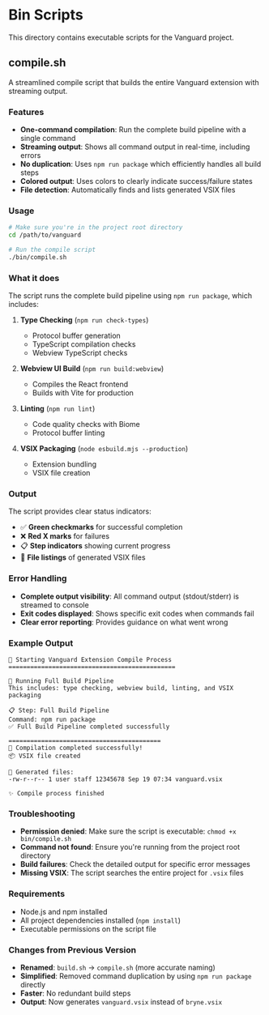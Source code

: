 # Bin Scripts

This directory contains executable scripts for the Vanguard project.

## compile.sh

A streamlined compile script that builds the entire Vanguard extension with streaming output.

### Features

- **One-command compilation**: Run the complete build pipeline with a single command
- **Streaming output**: Shows all command output in real-time, including errors
- **No duplication**: Uses `npm run package` which efficiently handles all build steps
- **Colored output**: Uses colors to clearly indicate success/failure states
- **File detection**: Automatically finds and lists generated VSIX files

### Usage

```bash
# Make sure you're in the project root directory
cd /path/to/vanguard

# Run the compile script
./bin/compile.sh
```

### What it does

The script runs the complete build pipeline using `npm run package`, which includes:

1. **Type Checking** (`npm run check-types`)
   - Protocol buffer generation
   - TypeScript compilation checks
   - Webview TypeScript checks

2. **Webview UI Build** (`npm run build:webview`)
   - Compiles the React frontend
   - Builds with Vite for production

3. **Linting** (`npm run lint`)
   - Code quality checks with Biome
   - Protocol buffer linting

4. **VSIX Packaging** (`node esbuild.mjs --production`)
   - Extension bundling
   - VSIX file creation

### Output

The script provides clear status indicators:

- ✅ **Green checkmarks** for successful completion
- ❌ **Red X marks** for failures
- 📋 **Step indicators** showing current progress
- 📁 **File listings** of generated VSIX files

### Error Handling

- **Complete output visibility**: All command output (stdout/stderr) is streamed to console
- **Exit codes displayed**: Shows specific exit codes when commands fail
- **Clear error reporting**: Provides guidance on what went wrong

### Example Output

```
🚀 Starting Vanguard Extension Compile Process
==============================================

🔧 Running Full Build Pipeline
This includes: type checking, webview build, linting, and VSIX packaging

📋 Step: Full Build Pipeline
Command: npm run package
✅ Full Build Pipeline completed successfully

==========================================
🎉 Compilation completed successfully!
📦 VSIX file created

📁 Generated files:
-rw-r--r-- 1 user staff 12345678 Sep 19 07:34 vanguard.vsix

✨ Compile process finished
```

### Troubleshooting

- **Permission denied**: Make sure the script is executable: `chmod +x bin/compile.sh`
- **Command not found**: Ensure you're running from the project root directory
- **Build failures**: Check the detailed output for specific error messages
- **Missing VSIX**: The script searches the entire project for `.vsix` files

### Requirements

- Node.js and npm installed
- All project dependencies installed (`npm install`)
- Executable permissions on the script file

### Changes from Previous Version

- **Renamed**: `build.sh` → `compile.sh` (more accurate naming)
- **Simplified**: Removed command duplication by using `npm run package` directly
- **Faster**: No redundant build steps
- **Output**: Now generates `vanguard.vsix` instead of `bryne.vsix`
